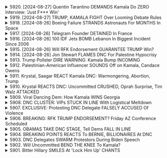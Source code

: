 <details>
<summary>5920. [2024-08-27] Quentin Tarantino DEMANDS Kamala Do ZERO Interview: 'Just F*** Win'</summary><br>

<a href="https://www.youtube.com/watch?v=PFCWEiS-Lho" target="_blank">
    <img src="https://img.youtube.com/vi/PFCWEiS-Lho/maxresdefault.jpg" 
        alt="[Youtube]" width="200">
</a>

# Quentin Tarantino DEMANDS Kamala Do ZERO Interview: 'Just F*** Win'

## 卡馬拉·哈里斯訪談策略分析：重點摘要

**核心議題：** 訪談策略和候選人對媒體互動的態度，以及這對民主制度造成的影響。

**一、主要觀察與論點：**

* **避免受控媒體互動：** 卡馬拉·哈里斯的競選團隊顯然避免讓候選人參與傳統媒體的嚴格質詢。他們傾向於選擇友善的平台 (如 TikTok 網紅) 而避免正式訪談。
* **選擇性媒體參與：** 這種策略允許團隊篩選訪談對象，並控制訊息傳播。候選人可以選擇與「親切」的媒體互動，而避開潛在的負面質詢。
* **規範缺失的後果：** 缺乏正式的公開討論規範（如辯論的要求）對民主構成威脅。候選人可以利用多樣化的媒體平台來迴避嚴格審視。
* **媒體環境的改變：** 媒體環境日益碎片化，候選人可以更容易選擇性參與，進而降低透明度。
* **對民主制度的隱憂：** 過度依賴選擇性參與可能導致候選人的政治立場不清晰，無法讓公眾充分評估其能力及政策。

**二、具體例子：**

* **TikTok 網紅訪談：** 卡馬拉·哈里斯參與 TikTok 網紅的訪談，被質疑為缺乏嚴肅性，且迴避了新聞媒體的質詢。
* **避免傳統媒體：** 相較於參與新聞媒體的正式訪談，團隊更傾向於安排對候選人友善的訪談場合。
* **對比川普：** 分析者以川普為例，說明川普雖也利用媒體，但他同時也出席更多記者會，接受更多提問。

**三、專家觀點：**

* **強調公開討論的重要性：** 強調公開討論和辯論等正式機制的重要性，認為這對民主制度的透明度和選民知情權至關重要。
* **呼籲規範媒體互動：** 呼籲建立明確的規範，要求候選人參與正式的公開討論，以確保選民充分了解候選人。
* **對政治環境的擔憂：** 對於候選人越來越傾向於選擇性參與媒體互動的趨勢表示擔憂，認為這對民主制度造成了潛在威脅。

**四、總結：**

這封資料的重點是，候選人越來越傾向於避免嚴格審查，並選擇性參與媒體互動，這對民主制度的透明度和選民知情權構成潛在威脅。需要呼籲建立明確的規範，確保候選人參與公開討論，讓選民更好地了解其立場與政策。
</details>

<details>
<summary>5919. [2024-08-27] TRUMP, KAMALA FIGHT Over Looming Debate Rules</summary><br>

<a href="https://www.youtube.com/watch?v=hJg9NJk9mQk" target="_blank">
    <img src="https://img.youtube.com/vi/hJg9NJk9mQk/maxresdefault.jpg" 
        alt="[Youtube]" width="200">
</a>

# TRUMP, KAMALA FIGHT Over Looming Debate Rules

好的，針對上述文字內容，我提供一份整理過的重點摘要，使用正式用語並以條列式呈現，加以小節劃分：

**一、選舉討論會的重點與重要性**

*   首次選舉討論會被認為是現代政治中重大事件之一。
*   民主黨人士曾建議提前舉行討論會，旨在避免總統候選人表現不佳，進而尋求更有利的替代人選。
*   選舉討論會對雙方候選人來說，在政治影響度和公眾觀感上都至關重要。

**二、兩位候選人的選舉策略與風險**

*   **唐納· 川普:**
    *   對選情和社會議題的立場遊走不定，在特定議題上出現多種觀點矛盾的情況。
    *   在政治立場方面，容易激發爭議，使得支持者或反對者的態度更加鮮明。
*   **卡瑪拉· 哈里斯:**
    *   相較於川普，社會大眾對她的評價較為不明朗，對其認識度較低。
    *   在多項議題上曾修正立場，其言論或立場可能更具彈性，但也增加政治風險。
*   **風險評估:** 相較於川普，卡瑪拉·哈里斯的選舉風險更高，因為對她的觀感相對不明朗，更容易受到社會大眾的觀感影響。

**三、候選人策略調整與態勢分析**

*   **川普陣營:** 希望利用卡瑪拉·哈里斯在多項議題上立場的變化和不確定性，藉此降低她的整體支持度。
*   **哈里斯陣營:** 目前卡瑪拉·哈里斯在社會大眾的評價趨勢積極，若能有效掌握討論會機會，有機會藉此提升民調、擴大支持度。

**四、討論會的整體重要性與影響**

*   選舉討論會在現代政治中扮演著重要角色，提供選民了解候選人政見和特質的重要機會。
*   選舉討論會不僅是候選人展現能力、影響選民的重要場合，也是民主體制中的重要元素之一。
*   透過公開辯論，選民可以更深入地了解候選人，並作出更明智的選擇，這對民主社會的健全發展至關重要。



希望这份整理对您有所帮助！
</details>

<details>
<summary>5918. [2024-08-26] Boeing Failure STRANDS Astronauts For MONTHS In Space</summary><br>

<a href="https://www.youtube.com/watch?v=Wbe6-LtDDoo" target="_blank">
    <img src="https://img.youtube.com/vi/Wbe6-LtDDoo/maxresdefault.jpg" 
        alt="[Youtube]" width="200">
</a>

# Boeing Failure STRANDS Astronauts For MONTHS In Space

## ボーイング社の現状に関する詳細なまとめ

以下は、提供された文章から抽出した情報に基づく、客観的かつ詳細なまとめです。

**1. ボーイング社の現状と問題点**

*   **重篤な失敗と市場独占**: ボーイング社の近年における事業展開は、複数の重大な失敗に直面しており、さらに市場における独占的な状況により、問題が表面化しにくい状況にある。
*   **製品の安全性への懸念**: 商用機におけるドアプラグ脱落や、不適合部品の使用が報告されており、製品の安全性への懸念が高まっている。内部告発者の証言からも、安全基準への配慮が不足している可能性が指摘されている。
*   **品質管理体制への懸念**: 製品の安全性確保に対する取り組みの甘さ、品質管理体制の不備が浮き彫りになっている。
*   **旅客の不安増大**: 安全性向上の遅れにより、飛行機を利用する人々の不安を煽っている。一部の旅行者は、旅行そのものを敬遠する動きも見られる。

**2. 問題発生の背景**

*   **政府との癒着**: 連邦政府との密接な関係によって、問題が露呈しにくい状況が生まれている。
*   **市場の独占**: 市場における独占的な地位によって、競争原理が働かず、品質向上のモチベーションが低下している。
*   **安全軽視の社内体制**: 安全よりもコスト削減や利益追求が優先される社内体制が築かれている可能性が示唆されている。

**3. 今後の展望と提言**

*   **自由市場の機能不全**: 本来の自由市場機能（企業責任、株価低迷、幹部の責任追及、改善策の導入）が働いていない状況である。
*   **政府への提訴の可能性**: ボーイング社が政府を提訴し、NASAに改善を促す可能性が指摘されている。
*   **根強い問題**: ボーイング社の腐敗は根深く、問題の構造的な解決は困難であると予想されている。

**4. その他の情報**

*   **航空会社選択の変化**: 消費者が特定の航空機型を避け、エンブラエルなどの航空機を選択する傾向が見られる。
*   **航空業界全体の不安**: ボーイング社の問題が、航空業界全体への信頼を揺るがす懸念がある。
*   **個人レベルでの対応**: 一部の旅行者は、航空旅行のリスクを再評価し、旅行計画を見直している。
*   **エアバスへの期待**: 一部の旅行者は、より安全基準を遵守していると認識されているエアバス社を好んでいる。

この要約は、提供された情報の正確な概要であり、ボーイング社の現状、問題点、今後の展開について理解を深めるのに役立つはずです。
</details>

<details>
<summary>5917. [2024-08-26] Telegram Founder DETAINED In France</summary><br>

<a href="https://www.youtube.com/watch?v=srotIBLI_6s" target="_blank">
    <img src="https://img.youtube.com/vi/srotIBLI_6s/maxresdefault.jpg" 
        alt="[Youtube]" width="200">
</a>

# Telegram Founder DETAINED In France

## Павел Дуров 逮捕案重點整理

以下根據演講內容整理重點，依小節歸納，以條列格式呈現：

**一、事件概要:**

* Павел Дуров (Павел Дуров) ，Telegram CEO，目前在法國遭到調查與拘留。
*  拘留原因不明，指控尚未公開。
*  許多人憂心此舉與 Telegram 對政府與審查的反對立場有關。

**二、Telegram 的獨特地位與面臨的困境:**

* **中立平台:** Дуров 致力打造一個中立的通訊基礎設施，不與政府或任何權力機構合作。
* **審查抵抗:**  Дуров 拒絕配合要求審查的政府，立場強硬。
* **全球關注:** Telegram 成為多國政府（包括俄國、烏克蘭等）關注的焦點，可能因此受到壓力。
* **透明化挑戰:** Дуров 極少接受採訪，盡量保持低調，但作為公眾人物，其行為仍備受注目。

**三、法國政府的行動及爭議:**

* **缺乏透明度:** 法國政府的調查與拘留過程缺乏透明度，指控不明，引人疑慮。
* **審查疑慮:**  法國政府的審查體制顯著嚴格，被質疑其目的是為了壓制言論自由。
* **立證責任:** 法國政府應提供證據證明指控，而非要求對方證明清白。
* **對其他平台的衝擊：** Rumble 等平台被法國政府禁止，原因被認為與審查有關。

**四、對言論自由和平台責任的探討：**

* **平台中立性：**  探討平台是否應承擔對發布內容的責任，以及審稿標準的制定和界定。
* **言論自由的界限：**  討論言論自由的界限以及如何平衡言論自由與法律的約束。
* **對歐洲國家政府的警惕：**  近期多國政府開始限制言論自由，例如英國拘捕極右翼人士，歐盟限制 Elon Musk 與特朗普的採訪等。

**五、對獨立媒體的支持：**

* **獨立媒體的重要性：** 強調獨立媒體在保護言論自由和提供多樣觀點方面的作用。
* **支持 BreakingPoint.com：** 呼籲支持 BreakingPoint.com 以及其他獨立媒體平台。
* **鼓勵行動：** 鼓勵大家喜歡影片，留言或訂閱，以支持更多獨立媒體的發展。
</details>

<details>
<summary>5916. [2024-08-26] 100 IDF Jets BOMB Lebanon In Biggest Incident Since 2006</summary><br>

<a href="https://www.youtube.com/watch?v=dMhpyYwV8_w" target="_blank">
    <img src="https://img.youtube.com/vi/dMhpyYwV8_w/maxresdefault.jpg" 
        alt="[Youtube]" width="200">
</a>

# 100 IDF Jets BOMB Lebanon In Biggest Incident Since 2006

以下為對所提供文字內容的清晰、客觀重點整理，已使用正式用語，並以小節條列式呈現：

**一、地緣政治局勢與潛在衝突升級**

*   **多重衝突風險：** 演講者擔心以色列、黎巴嫩、伊拉克及敍利亞等地緣衝突持續升級，代理人戰爭及地區全面衝突的可能性。
*   **美國在區內部署：** 美國部署大量軍事資產（包括航母、資深官員）在中東地區，顯示出該地區局勢的緊張程度。
*   **以色列的攻勢：** 以色列可能對黎巴嫩採取進攻行動，可能導致衝突擴大。演講者擔心以色列對黎巴嫩、伊拉克和敍利亞發動進攻。

**二、對於美國總統喬·拜登的嚴厲批評**

*   **領導力不足：** 演講者認為拜登總統缺乏領導力，並對中東地區的衝突及美國於其中的角色採取消極態度。
*   **外交努力的虛偽性：** 拜登總統對以色列總理納田尼亞戶(Benjamin Netanyahu)的電話談話被視為虛偽，且對衝突的解決毫無助益。
*   **優先順序問題：** 拜登總統在衝突升級的關鍵時期安排休假，被批評為不務正業，對國家安全構成威脅。

**三、對美國政策的批判**

*   **武器供應：** 演講者批評美國持續向以色列提供武器，認為此舉助長了衝突，違反了國際人道主義原則。
*   **缺乏干預：** 演講者主張美國應採取更果斷的行動，終止對以色列的武器供應，以阻止衝突進一步蔓延。
*   **虛假安全感：** 美國的軍事部署僅提供了短暫的安全感，根本無法解決深層次的地緣政治問題。

**四、對局勢的總體評價**

*   **權力真空：** 中東地區存在權力真空，導致局勢更加不穩定，容易受到外部勢力干擾。
*   **人道主義危機：** 衝突導致大量平民傷亡，人道主義危機日益嚴重。
*   **美國責任：** 演講者認為美國需要承擔起在中東地區維護和平、穩定、人道主義利益的責任。

**五、呼籲行動**

*   **終止武器供應：** 呼籲美國立即停止向以色列（以及其他地區衝突方）供應武器。
*   **加強外交斡旋：** 呼籲美國加大外接觸力及斡旋力度，尋求和平解決衝突的方案。
*   **挽救美國聲譽：** 呼籲拜登政府盡快採取果斷行動，避免衝突失控，挽救美國在國際社會的聲譽。

**總結：**

這段演講內容充滿強烈批判意識，主要批判美國政府對中東地區衝突的處理方式，認為美國的外交政策缺乏有效性，且未能切實履行維護和平、穩定、人道主義利益的責任。演講者呼籲美國政府立即採取行動，終止武器供應，加強外交斡旋，以避免衝突進一步升級。
</details>

<details>
<summary>5915. [2024-08-26] Will RFK Endorsement GUARANTEE TRUMP Win?</summary><br>

<a href="https://www.youtube.com/watch?v=X0KyqrOSi-A" target="_blank">
    <img src="https://img.youtube.com/vi/X0KyqrOSi-A/maxresdefault.jpg" 
        alt="[Youtube]" width="200">
</a>

# Will RFK Endorsement GUARANTEE TRUMP Win?

## Breaking Points 節目討論要點整理 (關於 Robert F. Kennedy Jr. 及美國總統大選)

以下針對節目內容進行重點整理、歸納，並以條列格式呈現：

**一、 RFK Jr. 對選舉的潛在影響評估**

*   **支持度及目標選民：** RFK Jr. 在高關注意識的選民中，好感度為負值 (目前為 -18%)，但對低 / 中關注意識的選民則為正值 (目前為 +12%)。 因此，他尋求的選票主要來自對傳統政治較為不信任的選民。
*   **選戰策略假設：**
    *   **與 Trump 合作的可能性：** 節目推測，Trump 陣營可能會利用 RFK Jr. 在某些搖擺州進行集會，鼓勵其支持者投票給 Trump。
    *   **戰略角色定位：** RFK Jr. 及其團隊可能希望他扮演代理人角色，在搖擺州集會並直接呼籲大家支持 Trump。
*   **不利因素：**
    *   **個人爭議：** RFK Jr. 過往多項爭議行為 (如：非法捕獵、婚外情、家庭悲劇等) 容易被對手放大，降低民眾喜好度。
    *   **高曝光風險：** 曝光度越高，爭議事件曝露的機會越大，可能對選情造成不利影響。
    *   **支持度限制：** RFK Jr. 目前的支持度不高，影響力可能有限。
*   **選舉影響評估：** 儘管支持者數量不多，但 RFK Jr. 仍然有可能透過策略性的行動影響選舉結果。

**二、 Trump 陣營對 RFK Jr. 的潜在利用**
*  **策略合作的可能:** Trump 陣營可能計畫讓 RFK Jr. 在搖擺州舉行集會，並鼓勵其支持者轉為 Trump 陣營的支持者。
*  **爭取獨立選民:** Trump 陣營可能希望透過 RFK Jr. 吸納更多獨立選民。

**三、 RFK Jr. 的個人形象與風險管理**

*   **個人背景爭議：** RFK Jr. 個人過往經歷包含爭議性行為，這些可能成為對手攻擊的重心。
*   **媒體曝光風險：** 隨著 RFK Jr. 的曝光越高，這些過往的爭議可能更容易被媒體挖掘出來。
*   **風險管理的必要性：** RFK Jr. 需要積極應對這些負面消息，避免對選情造成過大影響。

**四、 RFK Jr. 未來可能的發展方向**

*   **繼續創作內容：** RFK Jr. 擅長於訪談、播客等內容創作，他可能會繼續以此作為發展方向。
*    **出版書籍:** RFK Jr. 目前正積極撰寫新書，他可能將選舉經驗整理成書。

**五、 Trump 陣營可能採取的態度**

* **合作的可能性:** 節目認為 Trump 陣營可能會考慮與 RFK Jr. 合作，但可能對其活動保持謹慎的態度。
* **競爭關係的可能性:** 節目推測 Trump 陣營可能會將 RFK Jr. 視為競爭對手，並採取相應的措施。

**六、 其他觀點**
* Ben Shapiro 等其他媒體人物認為 RFK Jr. 對選情影響甚微。
* JD Vance 等共和黨成員認為 RFK Jr. 可以在選舉中扮演重要角色。
</details>

<details>
<summary>5914. [2024-08-26] Jon Stewart FLAMES DNC For Palestine Hypocrisy</summary><br>

<a href="https://www.youtube.com/watch?v=cU7PlGEKWSQ" target="_blank">
    <img src="https://img.youtube.com/vi/cU7PlGEKWSQ/maxresdefault.jpg" 
        alt="[Youtube]" width="200">
</a>

# Jon Stewart FLAMES DNC For Palestine Hypocrisy

以下是对文本内容的清晰、客观重点整理，使用正式术语，并以小节归纳，条列式呈现:

**一、 政治立场与竞选策略**

*   **对以色列问题的立场：**候选人KLA（Kamala Harris）在以色列问题上持有与现任总统拜登相似的立场, 强调和平愿景和两国方案。 然而，这一做法与她其他议题上与拜登保持距离策略不符。
*   **草根与Elite捐赠者：**KLA的资金支持主要来自中产阶级和小额捐款，而非亿万富翁捐赠，这将为她提供一定程度的财务独立性。
*   **三角测量和克林顿派本能：**KLA的竞选策略，在某些方面，回归了传统的政治三角测量方法（利用争议性问题吸引选票），以及类似于希拉里·克林顿的政治本能，但这被认为可能对她不利。
*    **民意调查结果: **民意调查显示，70% 的受访者支持价格管制，KLA应该拥抱这些政策，而非担心来自咨询人士的顾虑。

**二、 竞选风险与挑战**

*   **大学抗议再现：**大学即将复学，可能导致此前关于以色列问题的抗议活动再次出现，增加KLA的竞选风险。
*   **精英政治的困境：**民主党政客长期以来对以色列政策持支持态度，如果KLA不改变这一姿态，可能会失去草根选民的支持。
*   **民粹主义经济政策的缺失：** KLA在竞选演讲中对民粹主义经济政策的关注度不足，这可能无法吸引那些对经济问题高度关注的选民。

**三、 竞选优势及机会**

*   **选民对拜登的不满：** KLA在大部分议题上与拜登保持距离，这为她争取选民提供了机会。
*   **对传统政策的挑战：** KLA的竞选策略打破了传统政治的框架，吸引了那些对传统政治感到不满的选民。
*   **强大的草根支持：** KLA拥有一群强大的草根支持者，这将为她提供强大的选票基础和竞选筹款能力。

**四．竞选策略分析**

*  **与拜登策略对比：**KLA在多数议题上避免与现任总统拜登过度靠近，希望以此树立独立的政治形象。
*   **民意分析：** 竞选团队对民意进行分析，并以此制定竞选策略，例如拥抱价格管制等政策。
*   **策略的风险：**在以色列问题上采取与拜登相同的立场，可能导致选民质疑她独立性。

**总体而言,** 该文本讨论了候选人KLA在当前选举中的政治策略、潜在风险、以及机会。文本分析显示，KLA试图通过与现任总统保持距离，并将重点放在民生议题上来吸引选民。 然而，她在一些关键问题上的立场，以及竞选策略可能会导致她面临一些挑战。
</details>

<details>
<summary>5913. Trump Pollster DIRE WARNING: Kamala Bump INCOMING</summary><br>

<a href="https://www.youtube.com/watch?v=pfNwrOKgLF8" target="_blank">
    <img src="https://img.youtube.com/vi/pfNwrOKgLF8/maxresdefault.jpg" 
        alt="[Youtube]" width="200">
</a>

# Trump Pollster DIRE WARNING: Kamala Bump INCOMING


</details>

<details>
<summary>5912. Palestinian-American Influencer SOUNDS Off on Kamala, Candace Owens</summary><br>

<a href="https://www.youtube.com/watch?v=uMX1ZABc68s" target="_blank">
    <img src="https://img.youtube.com/vi/uMX1ZABc68s/maxresdefault.jpg" 
        alt="[Youtube]" width="200">
</a>

# Palestinian-American Influencer SOUNDS Off on Kamala, Candace Owens


</details>

<details>
<summary>5911. Krystal, Saagar REACT Kamala DNC: Warmongering, Abortion, Trump</summary><br>

<a href="https://www.youtube.com/watch?v=MIqGHI3K1rY" target="_blank">
    <img src="https://img.youtube.com/vi/MIqGHI3K1rY/maxresdefault.jpg" 
        alt="[Youtube]" width="200">
</a>

# Krystal, Saagar REACT Kamala DNC: Warmongering, Abortion, Trump


</details>

<details>
<summary>5910. Krystal REACTS DNC: Uncommitted CRUSHED, Oprah Surprise, Tim Walz ATTACKED</summary><br>

<a href="https://www.youtube.com/watch?v=AkZwAT603E4" target="_blank">
    <img src="https://img.youtube.com/vi/AkZwAT603E4/maxresdefault.jpg" 
        alt="[Youtube]" width="200">
</a>

# Krystal REACTS DNC: Uncommitted CRUSHED, Oprah Surprise, Tim Walz ATTACKED


</details>

<details>
<summary>5909. Viral Dancing Dem: How Kamala WINS Georgia</summary><br>

<a href="https://www.youtube.com/watch?v=lRrCGKJbTt4" target="_blank">
    <img src="https://img.youtube.com/vi/lRrCGKJbTt4/maxresdefault.jpg" 
        alt="[Youtube]" width="200">
</a>

# Viral Dancing Dem: How Kamala WINS Georgia


</details>

<details>
<summary>5908. DNC CLUSTER: VIPs STUCK IN LINE With Logistical Meltdown</summary><br>

<a href="https://www.youtube.com/watch?v=JH1goku_eVk" target="_blank">
    <img src="https://img.youtube.com/vi/JH1goku_eVk/maxresdefault.jpg" 
        alt="[Youtube]" width="200">
</a>

# DNC CLUSTER: VIPs STUCK IN LINE With Logistical Meltdown


</details>

<details>
<summary>5907. EXCLUSIVE: Protesting DNC Delegate FALSELY ACCUSED Of Violence</summary><br>

<a href="https://www.youtube.com/watch?v=X1hIOubDt38" target="_blank">
    <img src="https://img.youtube.com/vi/X1hIOubDt38/maxresdefault.jpg" 
        alt="[Youtube]" width="200">
</a>

# EXCLUSIVE: Protesting DNC Delegate FALSELY ACCUSED Of Violence


</details>

<details>
<summary>5906. BREAKING: RFK TRUMP ENDORSEMENT? Friday AZ Conference Scheduled</summary><br>

<a href="https://www.youtube.com/watch?v=n9lQJkonIz0" target="_blank">
    <img src="https://img.youtube.com/vi/n9lQJkonIz0/maxresdefault.jpg" 
        alt="[Youtube]" width="200">
</a>

# BREAKING: RFK TRUMP ENDORSEMENT? Friday AZ Conference Scheduled


</details>

<details>
<summary>5905. OBAMAS TAKE DNC STAGE, Tell Dems FALL IN LINE</summary><br>

<a href="https://www.youtube.com/watch?v=AlUYwMpuqqU" target="_blank">
    <img src="https://img.youtube.com/vi/AlUYwMpuqqU/maxresdefault.jpg" 
        alt="[Youtube]" width="200">
</a>

# OBAMAS TAKE DNC STAGE, Tell Dems FALL IN LINE


</details>

<details>
<summary>5904. BREAKING POINTS REACTS To BERNIE, BILLIONAIRES At DNC</summary><br>

<a href="https://www.youtube.com/watch?v=EWzQsQq4Jw4" target="_blank">
    <img src="https://img.youtube.com/vi/EWzQsQq4Jw4/maxresdefault.jpg" 
        alt="[Youtube]" width="200">
</a>

# BREAKING POINTS REACTS To BERNIE, BILLIONAIRES At DNC


</details>

<details>
<summary>5903. DNC Delegates SWARM Protestors During Biden Speech</summary><br>

<a href="https://www.youtube.com/watch?v=gRTTZB9zA1o" target="_blank">
    <img src="https://img.youtube.com/vi/gRTTZB9zA1o/maxresdefault.jpg" 
        alt="[Youtube]" width="200">
</a>

# DNC Delegates SWARM Protestors During Biden Speech


</details>

<details>
<summary>5902. Will Uncommitted BEND THE KNEE To Kamala?</summary><br>

<a href="https://www.youtube.com/watch?v=4xSSCRw6b-g" target="_blank">
    <img src="https://img.youtube.com/vi/4xSSCRw6b-g/maxresdefault.jpg" 
        alt="[Youtube]" width="200">
</a>

# Will Uncommitted BEND THE KNEE To Kamala?


</details>

<details>
<summary>5901. Bitter Hillary SMILES At 'Lock Him Up' CHANTS</summary><br>

<a href="https://www.youtube.com/watch?v=HPVwporDGN4" target="_blank">
    <img src="https://img.youtube.com/vi/HPVwporDGN4/maxresdefault.jpg" 
        alt="[Youtube]" width="200">
</a>

# Bitter Hillary SMILES At 'Lock Him Up' CHANTS


</details>

